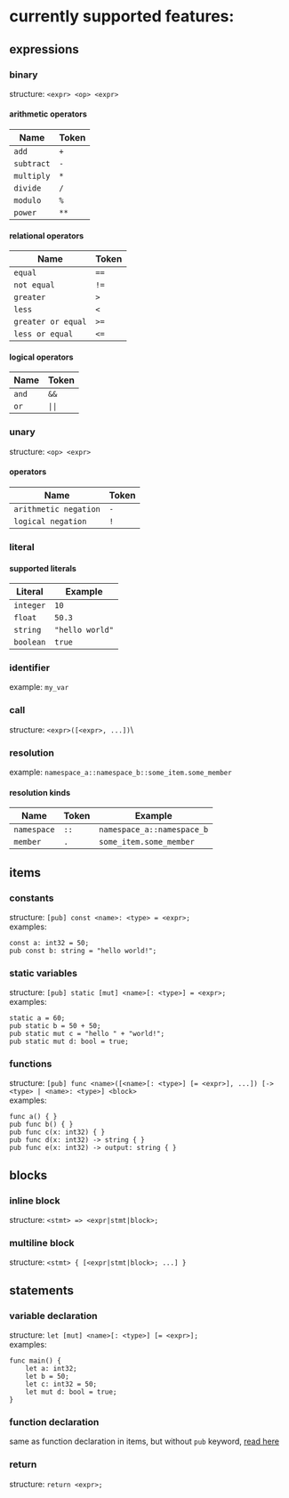 # currently supported features:
## expressions
### binary
structure: `<expr> <op> <expr>`

#### arithmetic operators
| Name          | Token         |
| ------------- | ------------- |
| `add` | `+` |
| `subtract` | `-` |
| `multiply` | `*` |
| `divide` | `/` |
| `modulo` | `%` |
| `power` | `**` |

#### relational operators
| Name          | Token         |
| ------------- | ------------- |
| `equal` | `==` |
| `not equal` | `!=` |
| `greater` | `>` |
| `less` | `<` |
| `greater or equal` | `>=` |
| `less or equal` | `<=` |

#### logical operators
| Name          | Token         |
| ------------- | ------------- |
| `and` | `&&` |
| `or` | `\|\|` |

### unary
structure: `<op> <expr>`

#### operators
| Name          | Token         |
| ------------- | ------------- |
| `arithmetic negation` | `-` |
| `logical negation` | `!` |

### literal
#### supported literals
| Literal          | Example         |
| ------------- | ------------- |
| `integer` | `10` |
| `float` | `50.3` |
| `string` | `"hello world"` |
| `boolean` | `true` |

### identifier
example: `my_var`

### call
structure: `<expr>([<expr>, ...])`\

### resolution
example: `namespace_a::namespace_b::some_item.some_member`
#### resolution kinds
| Name          | Token         | Example |
| ------------- | ------------- | ------------- |
| `namespace` | `::` | `namespace_a::namespace_b` |
| `member` | `.` | `some_item.some_member` |

## items
### constants
structure: `[pub] const <name>: <type> = <expr>;`\
examples:
```
const a: int32 = 50;
pub const b: string = "hello world!";
```
### static variables
structure: `[pub] static [mut] <name>[: <type>] = <expr>;`\
examples:
```
static a = 60;
pub static b = 50 + 50;
pub static mut c = "hello " + "world!";
pub static mut d: bool = true;
```
### functions
structure: `[pub] func <name>([<name>[: <type>] [= <expr>], ...]) [-> <type> | <name>: <type>] <block>`\
examples:
```
func a() { }
pub func b() { }
pub func c(x: int32) { }
pub func d(x: int32) -> string { }
pub func e(x: int32) -> output: string { }
```
## blocks
### inline block
structure: `<stmt> => <expr|stmt|block>;`
### multiline block
structure: `<stmt> { [<expr|stmt|block>; ...] }`
## statements
### variable declaration
structure: `let [mut] <name>[: <type>] [= <expr>];`\
examples:
```
func main() {
    let a: int32;
    let b = 50;
    let c: int32 = 50;
    let mut d: bool = true;
}
```
### function declaration
same as function declaration in items, but without `pub` keyword, [read here](#functions)

### return
structure: `return <expr>;`